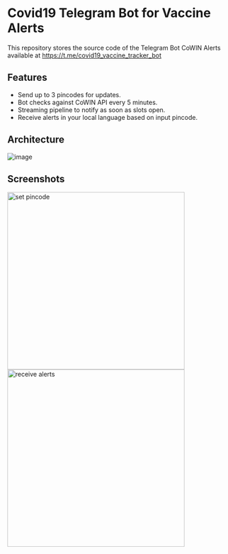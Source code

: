 # Covid19 Telegram Bot for Vaccine Alerts

This repository stores the source code of the Telegram Bot CoWIN Alerts available at https://t.me/covid19_vaccine_tracker_bot

## Features

* Send up to 3 pincodes for updates.
* Bot checks against CoWIN API every 5 minutes.
* Streaming pipeline to notify as soon as slots open.
* Receive alerts in your local language based on input pincode.

## Architecture

![image](https://user-images.githubusercontent.com/4991449/120035430-e46ed800-bffe-11eb-9c92-40546511756b.png)

## Screenshots

<div>
<img src="https://user-images.githubusercontent.com/4991449/120036469-76c3ab80-c000-11eb-8925-3ce2ba8c8762.jpg" alt="set pincode" width="400"/>
<img src="https://user-images.githubusercontent.com/4991449/120036171-01f07180-c000-11eb-83fc-4a051a15fdb4.jpg" alt="receive alerts" width="400"/>
</div>
